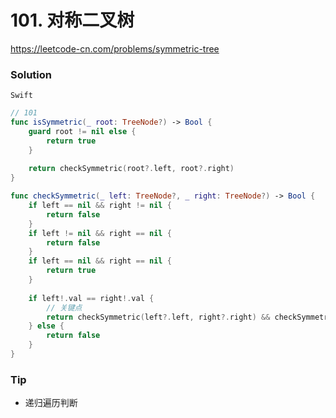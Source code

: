 # 101. 对称二叉树

<https://leetcode-cn.com/problems/symmetric-tree>


### Solution

`Swift`

```swift
// 101
func isSymmetric(_ root: TreeNode?) -> Bool {
    guard root != nil else {
        return true
    }
    
    return checkSymmetric(root?.left, root?.right)
}

func checkSymmetric(_ left: TreeNode?, _ right: TreeNode?) -> Bool {
    if left == nil && right != nil {
        return false
    }
    if left != nil && right == nil {
        return false
    }
    if left == nil && right == nil {
        return true
    }
    
    if left!.val == right!.val {
        // 关键点
        return checkSymmetric(left?.left, right?.right) && checkSymmetric(left?.right, right?.left)
    } else {
        return false
    }
}

```

### Tip

- 递归遍历判断